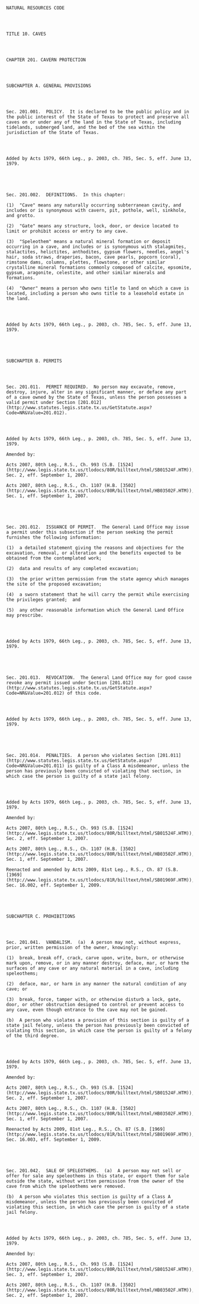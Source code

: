 ﻿
    
    
    	
    					
    
    
    NATURAL RESOURCES CODE
    
      
    
    
    TITLE 10. CAVES
    
      
    
    
    CHAPTER 201. CAVERN PROTECTION
    
      
    
    
    SUBCHAPTER A. GENERAL PROVISIONS
    
      
    
    
    Sec. 201.001.  POLICY.  It is declared to be the public policy and in the public interest of the State of Texas to protect and preserve all caves on or under any of the land in the State of Texas, including tidelands, submerged land, and the bed of the sea within the jurisdiction of the State of Texas.
    
    
    
    
    Added by Acts 1979, 66th Leg., p. 2003, ch. 785, Sec. 5, eff. June 13, 1979.
    
    
    
    
    
    Sec. 201.002.  DEFINITIONS.  In this chapter:
    
    (1)  "Cave" means any naturally occurring subterranean cavity, and includes or is synonymous with cavern, pit, pothole, well, sinkhole, and grotto.
    
    (2)  "Gate" means any structure, lock, door, or device located to limit or prohibit access or entry to any cave.
    
    (3)  "Speleothem" means a natural mineral formation or deposit occurring in a cave, and includes or is synonymous with stalagmites, stalactites, helictites, anthodites, gypsum flowers, needles, angel's hair, soda straws, draperies, bacon, cave pearls, popcorn (coral), rimstone dams, columns, plettes, flowstone, or other similar crystalline mineral formations commonly composed of calcite, epsomite, gypsum, aragonite, celestite, and other similar minerals and formations.
    
    (4)  "Owner" means a person who owns title to land on which a cave is located, including a person who owns title to a leasehold estate in the land.
    
    
    
    
    Added by Acts 1979, 66th Leg., p. 2003, ch. 785, Sec. 5, eff. June 13, 1979.
    
    
    
    
    
    SUBCHAPTER B. PERMITS
    
      
    
    
    Sec. 201.011.  PERMIT REQUIRED.  No person may excavate, remove, destroy, injure, alter in any significant manner, or deface any part of a cave owned by the State of Texas, unless the person possesses a valid permit under Section [201.012](http://www.statutes.legis.state.tx.us/GetStatute.aspx?Code=NR&Value=201.012).
    
    
    
    
    Added by Acts 1979, 66th Leg., p. 2003, ch. 785, Sec. 5, eff. June 13, 1979.
    
    Amended by: 
    
    Acts 2007, 80th Leg., R.S., Ch. 993 (S.B. [1524](http://www.legis.state.tx.us/tlodocs/80R/billtext/html/SB01524F.HTM)), Sec. 2, eff. September 1, 2007.
    
    Acts 2007, 80th Leg., R.S., Ch. 1107 (H.B. [3502](http://www.legis.state.tx.us/tlodocs/80R/billtext/html/HB03502F.HTM)), Sec. 1, eff. September 1, 2007.
    
    
    
    
    
    Sec. 201.012.  ISSUANCE OF PERMIT.  The General Land Office may issue a permit under this subsection if the person seeking the permit furnishes the following information:
    
    (1)  a detailed statement giving the reasons and objectives for the excavation, removal, or alteration and the benefits expected to be obtained from the contemplated work;
    
    (2)  data and results of any completed excavation;
    
    (3)  the prior written permission from the state agency which manages the site of the proposed excavation;
    
    (4)  a sworn statement that he will carry the permit while exercising the privileges granted;  and
    
    (5)  any other reasonable information which the General Land Office may prescribe.
    
    
    
    
    Added by Acts 1979, 66th Leg., p. 2003, ch. 785, Sec. 5, eff. June 13, 1979.
    
    
    
    
    
    Sec. 201.013.  REVOCATION.  The General Land Office may for good cause revoke any permit issued under Section [201.012](http://www.statutes.legis.state.tx.us/GetStatute.aspx?Code=NR&Value=201.012) of this code.
    
    
    
    
    Added by Acts 1979, 66th Leg., p. 2003, ch. 785, Sec. 5, eff. June 13, 1979.
    
    
    
    
    
    Sec. 201.014.  PENALTIES.  A person who violates Section [201.011](http://www.statutes.legis.state.tx.us/GetStatute.aspx?Code=NR&Value=201.011) is guilty of a Class A misdemeanor, unless the person has previously been convicted of violating that section, in which case the person is guilty of a state jail felony.
    
    
    
    
    Added by Acts 1979, 66th Leg., p. 2003, ch. 785, Sec. 5, eff. June 13, 1979.
    
    Amended by: 
    
    Acts 2007, 80th Leg., R.S., Ch. 993 (S.B. [1524](http://www.legis.state.tx.us/tlodocs/80R/billtext/html/SB01524F.HTM)), Sec. 2, eff. September 1, 2007.
    
    Acts 2007, 80th Leg., R.S., Ch. 1107 (H.B. [3502](http://www.legis.state.tx.us/tlodocs/80R/billtext/html/HB03502F.HTM)), Sec. 1, eff. September 1, 2007.
    
    Reenacted and amended by Acts 2009, 81st Leg., R.S., Ch. 87 (S.B. [1969](http://www.legis.state.tx.us/tlodocs/81R/billtext/html/SB01969F.HTM)), Sec. 16.002, eff. September 1, 2009.
    
    
    
    
    
    SUBCHAPTER C. PROHIBITIONS
    
      
    
    
    Sec. 201.041.  VANDALISM.  (a)  A person may not, without express, prior, written permission of the owner, knowingly:
    
    (1)  break, break off, crack, carve upon, write, burn, or otherwise mark upon, remove, or in any manner destroy, deface, mar, or harm the surfaces of any cave or any natural material in a cave, including speleothems;
    
    (2)  deface, mar, or harm in any manner the natural condition of any cave; or
    
    (3)  break, force, tamper with, or otherwise disturb a lock, gate, door, or other obstruction designed to control or prevent access to any cave, even though entrance to the cave may not be gained.
    
    (b)  A person who violates a provision of this section is guilty of a state jail felony, unless the person has previously been convicted of violating this section, in which case the person is guilty of a felony of the third degree.
    
    
    
    
    Added by Acts 1979, 66th Leg., p. 2003, ch. 785, Sec. 5, eff. June 13, 1979.
    
    Amended by: 
    
    Acts 2007, 80th Leg., R.S., Ch. 993 (S.B. [1524](http://www.legis.state.tx.us/tlodocs/80R/billtext/html/SB01524F.HTM)), Sec. 2, eff. September 1, 2007.
    
    Acts 2007, 80th Leg., R.S., Ch. 1107 (H.B. [3502](http://www.legis.state.tx.us/tlodocs/80R/billtext/html/HB03502F.HTM)), Sec. 1, eff. September 1, 2007.
    
    Reenacted by Acts 2009, 81st Leg., R.S., Ch. 87 (S.B. [1969](http://www.legis.state.tx.us/tlodocs/81R/billtext/html/SB01969F.HTM)), Sec. 16.003, eff. September 1, 2009.
    
    
    
    
    
    Sec. 201.042.  SALE OF SPELEOTHEMS.  (a)  A person may not sell or offer for sale any speleothems in this state, or export them for sale outside the state, without written permission from the owner of the cave from which the speleothems were removed.
    
    (b)  A person who violates this section is guilty of a Class A misdemeanor, unless the person has previously been convicted of violating this section, in which case the person is guilty of a state jail felony.
    
    
    
    
    Added by Acts 1979, 66th Leg., p. 2003, ch. 785, Sec. 5, eff. June 13, 1979.
    
    Amended by: 
    
    Acts 2007, 80th Leg., R.S., Ch. 993 (S.B. [1524](http://www.legis.state.tx.us/tlodocs/80R/billtext/html/SB01524F.HTM)), Sec. 3, eff. September 1, 2007.
    
    Acts 2007, 80th Leg., R.S., Ch. 1107 (H.B. [3502](http://www.legis.state.tx.us/tlodocs/80R/billtext/html/HB03502F.HTM)), Sec. 2, eff. September 1, 2007.
    
    
    
    
    				
